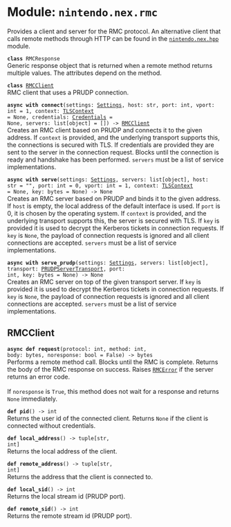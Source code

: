 
# Module: <code>nintendo.nex.rmc</code>

Provides a client and server for the RMC protocol. An alternative client that calls remote methods through HTTP can be found in the [`nintendo.nex.hpp`](../hpp) module.

<code>**class** RMCResponse</code><br>
<span class="docs">Generic response object that is returned when a remote method returns multiple values. The attributes depend on the method.</span>

<code>**class** [RMCClient](#rmcclient)</code><br>
<span class="docs">RMC client that uses a PRUDP connection.</span>

<code>**async with connect**(settings: [Settings](../settings#settings), host: str, port: int, vport: int = 1, context: [TLSContext](https://anynet.readthedocs.io/en/latest/reference/tls/#tlscontext) = None, credentials: [Credentials](../kerberos#credentials) = None, servers: list[object] = []) -> [RMCClient](#rmcclient)</code><br>
<span class="docs">Creates an RMC client based on PRUDP and connects it to the given address. If `context` is provided, and the underlying transport supports this, the connections is secured with TLS. If credentials are provided they are sent to the server in the connection request. Blocks until the connection is ready and handshake has been performed. `servers` must be a list of service implementations.</span>

<code>**async with serve**(settings: [Settings](../settings#settings), servers: list[object], host: str = "", port: int = 0, vport: int = 1, context: [TLSContext](https://anynet.readthedocs.io/en/latest/reference/tls/#tlscontext) = None, key: bytes = None) -> None</code><br>
<span class="docs">Creates an RMC server based on PRUDP and binds it to the given address. If `host` is empty, the local address of the default interface is used. If `port` is 0, it is chosen by the operating system. If `context` is provided, and the underlying transport supports this, the server is secured with TLS. If `key` is provided it is used to decrypt the Kerberos tickets in connection requests. If `key` is `None`, the payload of connection requests is ignored and all client connections are accepted. `servers` must be a list of service implementations.</span>

<code>**async with serve_prudp**(settings: [Settings](../settings#settings), servers: list[object], transport: [PRUDPServerTransport](../prudp#prudpservertransport), port: int, key: bytes = None) -> None</code><br>
<span class="docs">Creates an RMC server on top of the given transport server. If `key` is provided it is used to decrypt the Kerberos tickets in connection requests. If `key` is `None`, the payload of connection requests is ignored and all client connections are accepted. `servers` must be a list of service implementations.</span>

## RMCClient
<code>**async def request**(protocol: int, method: int, body: bytes, noresponse: bool = False) -> bytes</code><br>
<span class="docs">Performs a remote method call. Blocks until the RMC is complete. Returns the body of the RMC response on success. Raises [`RMCError`](../common#rmcerror) if the server returns an error code.<br><br>If `noresponse` is `True`, this method does not wait for a response and returns `None` immediately.</span>

<code>**def pid**() -> int</code><br>
<span class="docs">Returns the user id of the connected client. Returns `None` if the client is connected without credentials.</span>

<code>**def local_address**() -> tuple[str, int]</code><br>
<span class="docs">Returns the local address of the client.</span>

<code>**def remote_address**() -> tuple[str, int]</code><br>
<span class="docs">Returns the address that the client is connected to.</span>

<code>**def local_sid**() -> int</code><br>
<span class="docs">Returns the local stream id (PRUDP port).</span>

<code>**def remote_sid**() -> int</code><br>
<span class="docs">Returns the remote stream id (PRUDP port).</span>
